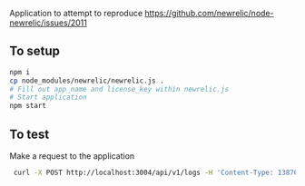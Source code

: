 Application to attempt to reproduce https://github.com/newrelic/node-newrelic/issues/2011


## To setup

```sh
npm i
cp node_modules/newrelic/newrelic.js . 
# Fill out app_name and license_key within newrelic.js
# Start application
npm start
```


## To test
Make a request to the application

```sh
 curl -X POST http://localhost:3004/api/v1/logs -H 'Content-Type: 13876479237409238' -d '{"id": 1,"data": "Sample log data"}'
```
